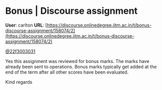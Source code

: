 # Bonus | Discourse assignment

**User**: carlton
**URL**: [https://discourse.onlinedegree.iitm.ac.in/t/bonus-discourse-assignment/158074/2](https://discourse.onlinedegree.iitm.ac.in/t/bonus-discourse-assignment/158074/2)

[@22f3003031](/u/22f3003031)

Yes this assignment was reviewed for bonus marks. The marks have already been sent to operations. Bonus marks typically get added at the end of the term after all other scores have been evaluated.

Kind regards
